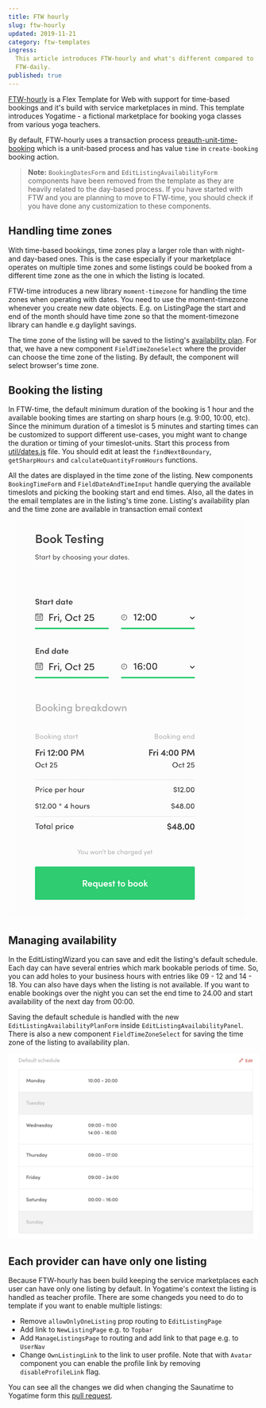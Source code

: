 ```yaml
---
title: FTW hourly
slug: ftw-hourly
updated: 2019-11-21
category: ftw-templates
ingress:
  This article introduces FTW-hourly and what's different compared to
  FTW-daily.
published: true
---
```


[FTW-hourly](https://github.com/sharetribe/ftw-hourly) is a Flex
Template for Web with support for time-based bookings and it's build
with service marketplaces in mind. This template introduces Yogatime - a
fictional marketplace for booking yoga classes from various yoga
teachers.

By default, FTW-hourly uses a transaction process
[preauth-unit-time-booking](https://github.com/sharetribe/flex-example-processes/tree/master/preauth-unit-time-booking)
which is a unit-based process and has value `time` in `create-booking`
booking action.

> **Note:** `BookingDatesForm` and `EditListingAvailabilityForm`
> components have been removed from the template as they are heavily
> related to the day-based process. If you have started with FTW and you
> are planning to move to FTW-time, you should check if you have done
> any customization to these components.

## Handling time zones

With time-based bookings, time zones play a larger role than with night-
and day-based ones. This is the case especially if your marketplace
operates on multiple time zones and some listings could be booked from a
different time zone as the one in which the listing is located.

FTW-time introduces a new library `moment-timezone` for handling the
time zones when operating with dates. You need to use the
moment-timezone whenever you create new date objects. E.g. on
ListingPage the start and end of the month should have time zone so that
the moment-timezone library can handle e.g daylight savings.

The time zone of the listing will be saved to the listing's
[availability plan](https://www.sharetribe.com/api-reference/marketplace.html#ownlisting-availability-plan).
For that, we have a new component `FieldTimeZoneSelect` where the
provider can choose the time zone of the listing. By default, the
component will select browser's time zone.

## Booking the listing

In FTW-time, the default minimum duration of the booking is 1 hour and
the available booking times are starting on sharp hours (e.g. 9:00,
10:00, etc). Since the minimum duration of a timeslot is 5 minutes and
starting times can be customized to support different use-cases, you
might want to change the duration or timing of your timeslot-units.
Start this process from
[util/dates.js](https://github.com/sharetribe/ftw-time/blob/master/src/util/dates.js)
file. You should edit at least the `findNextBoundary`, `getSharpHours`
and `calculateQuantityFromHours` functions.

All the dates are displayed in the time zone of the listing. New
components `BookingTimeForm` and `FieldDateAndTimeInput` handle querying
the available timeslots and picking the booking start and end times.
Also, all the dates in the email templates are in the listing's time
zone. Listing's availability plan and the time zone are available in
transaction email context

![Booking panel](bookingPanel.png 'BookingPanel')

## Managing availability

In the EditListingWizard you can save and edit the listing's default
schedule. Each day can have several entries which mark bookable periods
of time. So, you can add holes to your business hours with entries like
09 - 12 and 14 - 18. You can also have days when the listing is not
available. If you want to enable bookings over the night you can set the
end time to 24.00 and start availability of the next day from 00:00.

Saving the default schedule is handled with the new
`EditListingAvailabilityPlanForm` inside `EditListingAvailabilityPanel`.
There is also a new component `FieldTimeZoneSelect` for saving the time
zone of the listing to availability plan.

![Availability plan](availabilityPlan.png 'Availability plan')

## Each provider can have only one listing

Because FTW-hourly has been build keeping the service marketplaces each
user can have only one listing by default. In Yogatime's context the
listing is handled as teacher profile. There are some changeds you need
to do to template if you want to enable multiple listings:

- Remove `allowOnlyOneListing` prop routing to `EditListingPage`
- Add link to `NewListingPage` e.g. to `Topbar`
- Add `ManageListingsPage` to routing and add link to that page e.g. to
  `UserNav`
- Change `OwnListingLink` to the link to user profile. Note that with
  `Avatar` component you can enable the profile link by removing
  `disableProfileLink` flag.

You can see all the changes we did when changing the Saunatime to
Yogatime form this
[pull request](https://github.com/sharetribe/ftw-time/pull/56).
